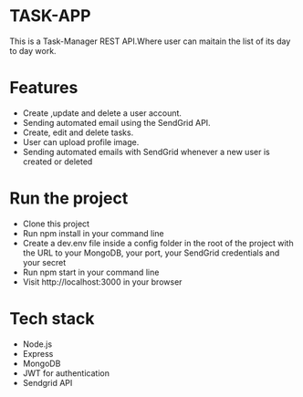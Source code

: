 # TASK-APP

This is a Task-Manager REST API.Where user can maitain the list of its day to day work.

<h1>Features</h1>
 <ul>
   <li>Create ,update and delete a user account.</li>
   <li>Sending automated email using the SendGrid API.</li>
   <li>Create, edit and delete tasks.</li>
   <li>User can upload profile image.</li>
   <li>Sending automated emails with SendGrid whenever a new user is created or deleted</li>
</ul>


<h1>Run the project</h1>
<ul>
<li>Clone this project</li>
<li>Run npm install in your command line</li>
<li>Create a dev.env file inside a config folder in the root of the project with the URL to your MongoDB, your port, your SendGrid credentials and your secret</li>
<li>Run npm start in your command line</li>
<li>Visit http://localhost:3000 in your browser</li>
</ul>

<h1>Tech stack</h1>
 <ul>
  <li>Node.js</li>
  <li>Express</li>
  <li>MongoDB</li>
  <li>JWT for authentication</li>
  <li>Sendgrid API</li>
 </ul>
